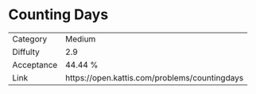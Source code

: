 # Counting Days

<table>
    <tr>
        <td>Category</td>
        <td>Medium</td>
    </tr>
    <tr>
        <td>Diffulty</td>
        <td>2.9</td>
    </tr>
    <tr>
        <td>Acceptance</td>
        <td>44.44 %</td>
    </tr>
    <tr>
        <td>Link</td>
        <td>https://open.kattis.com/problems/countingdays</td>
    </tr>
</table>